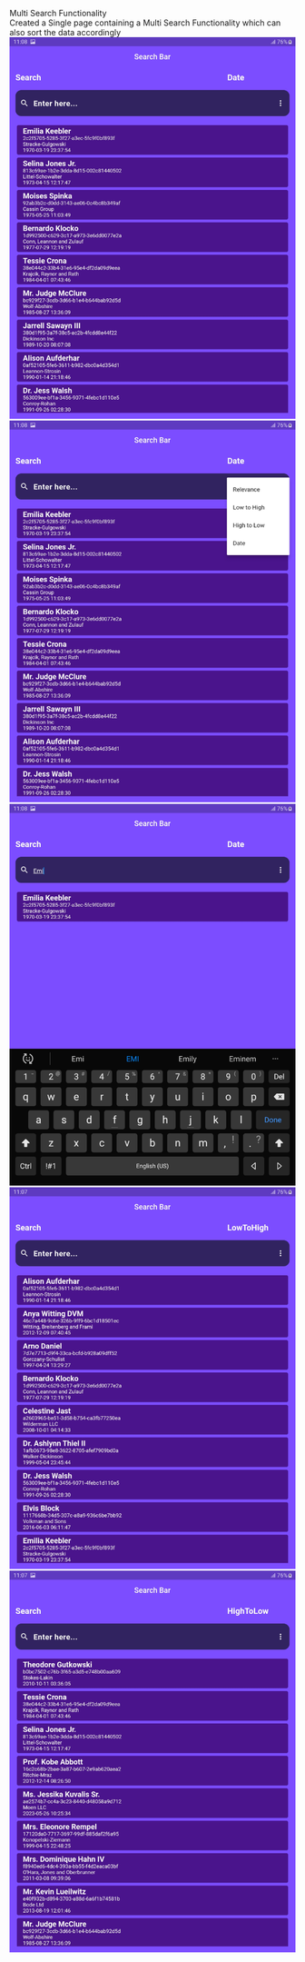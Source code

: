 Multi Search Functionality
<br>
Created a Single page containing a Multi Search Functionality which can also sort the data accordingly
<br>
![Alt text](Screenshot_20230923-230811-1.jpg) ![Alt text](Screenshot_20230923-230815-1.jpg) ![Alt text](Screenshot_20230923-230826-1.jpg) ![Alt text](Screenshot_20230923-230715.jpg) ![Alt text](Screenshot_20230923-230759.jpg)
<br>